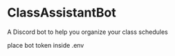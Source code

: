 # ClassAssistantBot
A Discord bot to help you organize your class schedules

place bot token inside .env
